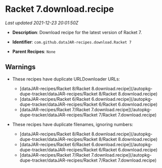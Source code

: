 # Racket 7.download.recipe

_Last updated 2021-12-23 20:01:50Z_

- **Description**: Download recipe for the latest version of Racket 7.

- **Identifier**: `com.github.dataJAR-recipes.download.Racket 7`

- **Parent Recipes**: `None`


## Warnings

- These recipes have duplicate URLDownloader URLs:
    - [dataJAR-recipes/Racket 8/Racket 8.download.recipe](/autopkg-dupe-tracker/dataJAR-recipes/Racket 8/Racket 8.download.recipe)
    - [dataJAR-recipes/Racket 6/Racket 6.download.recipe](/autopkg-dupe-tracker/dataJAR-recipes/Racket 6/Racket 6.download.recipe)
    - [dataJAR-recipes/Racket 7/Racket 7.download.recipe](/autopkg-dupe-tracker/dataJAR-recipes/Racket 7/Racket 7.download.recipe)

- These recipes have duplicate filenames, ignoring numbers:
    - [dataJAR-recipes/Racket 8/Racket 8.download.recipe](/autopkg-dupe-tracker/dataJAR-recipes/Racket 8/Racket 8.download.recipe)
    - [dataJAR-recipes/Racket 6/Racket 6.download.recipe](/autopkg-dupe-tracker/dataJAR-recipes/Racket 6/Racket 6.download.recipe)
    - [dataJAR-recipes/Racket 7/Racket 7.download.recipe](/autopkg-dupe-tracker/dataJAR-recipes/Racket 7/Racket 7.download.recipe)